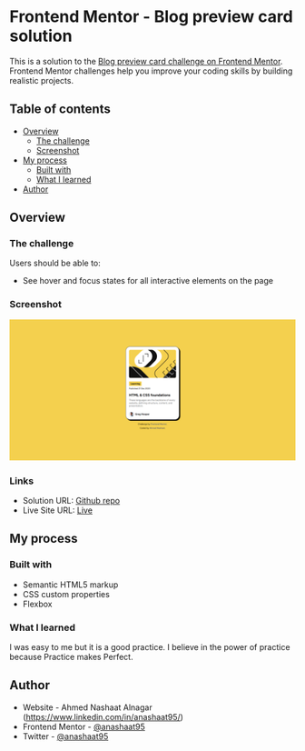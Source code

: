 # Frontend Mentor - Blog preview card solution

This is a solution to the [Blog preview card challenge on Frontend Mentor](https://www.frontendmentor.io/challenges/blog-preview-card-ckPaj01IcS). Frontend Mentor challenges help you improve your coding skills by building realistic projects. 

## Table of contents

- [Overview](#overview)
  - [The challenge](#the-challenge)
  - [Screenshot](#screenshot)
- [My process](#my-process)
  - [Built with](#built-with)
  - [What I learned](#what-i-learned)
- [Author](#author)

## Overview

### The challenge

Users should be able to:

- See hover and focus states for all interactive elements on the page

### Screenshot

![](./assets/images/screenshot.png)

### Links

- Solution URL: [Github repo](https://github.com/anashaat95/Blog-preview-card)
- Live Site URL: [Live](http://anashaat95.github.io/Blog-preview-card)

## My process

### Built with

- Semantic HTML5 markup
- CSS custom properties
- Flexbox

### What I learned

I was easy to me but it is a good practice. I believe in the power of practice because Practice makes Perfect.

## Author

- Website - Ahmed Nashaat Alnagar (https://www.linkedin.com/in/anashaat95/)
- Frontend Mentor - [@anashaat95](https://www.frontendmentor.io/profile/anashaat95)
- Twitter - [@anashaat95](https://www.twitter.com/anashaat95)

